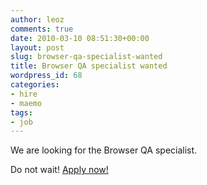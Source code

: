 ```yaml
---
author: leoz
comments: true
date: 2010-03-10 08:51:30+00:00
layout: post
slug: browser-qa-specialist-wanted
title: Browser QA specialist wanted
wordpress_id: 68
categories:
- hire
- maemo
tags:
- job
---
```


We are looking for the Browser QA specialist.

Do not wait! [Apply now!](http://nokia.taleo.net/careersection/10120/jobdetail.ftl?lang=en&job=621567)
